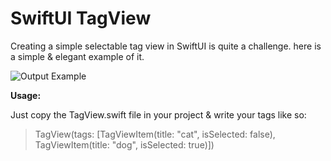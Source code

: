 # SwiftUI TagView
Creating a simple selectable tag view in SwiftUI is quite a challenge. here is a simple &amp; elegant example of it.

![Output Example](https://i.stack.imgur.com/1ruBt.png)

**Usage:**

Just copy the TagView.swift file in your project & write your tags like so:

> TagView(tags: [TagViewItem(title: "cat", isSelected: false), TagViewItem(title: "dog", isSelected: true)])
